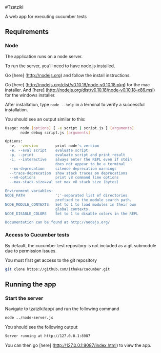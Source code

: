 #Tzatziki

A web app for executing cucumber tests

## Requirements

### Node

The application runs on a node server.

To run the server, you'll need to have node.js installed.

Go [here] (http://nodejs.org) and follow the install instructions.

Go [here] (http://nodejs.org/dist/v0.10.18/node-v0.10.18.pkg) for
the mac installer. And [here] (http://nodejs.org/dist/v0.10.18/node-v0.10.18-x86.msi) for the windows installer.

After installation, type ``` node --help ``` in a terminal to verify a successful installation.

You should see an output similar to this:

```bash
Usage: node [options] [ -e script | script.js ] [arguments]
       node debug script.js [arguments]

Options:
  -v, --version        print node's version
  -e, --eval script    evaluate script
  -p, --print          evaluate script and print result
  -i, --interactive    always enter the REPL even if stdin
                       does not appear to be a terminal
  --no-deprecation     silence deprecation warnings
  --trace-deprecation  show stack traces on deprecations
  --v8-options         print v8 command line options
  --max-stack-size=val set max v8 stack size (bytes)

Environment variables:
NODE_PATH              ':'-separated list of directories
                       prefixed to the module search path.
NODE_MODULE_CONTEXTS   Set to 1 to load modules in their own
                       global contexts.
NODE_DISABLE_COLORS    Set to 1 to disable colors in the REPL

Documentation can be found at http://nodejs.org/
```

### Access to Cucumber tests

By default, the cucumber test repository is not included as a git submodule due to permission issues.

You must first get access to the git repository
```bash
git clone https://github.com/ithaka/cucumber.git
```

## Running the app

### Start the server

Navigate to tzatziki/app/ and run the following command

```bash
node ../node-server.js
```

You should see the following output:

```bash
Server running at http://127.0.0.1:8087
```

You can then go [here] (http://127.0.0.1:8087/index.html) to view the app.
